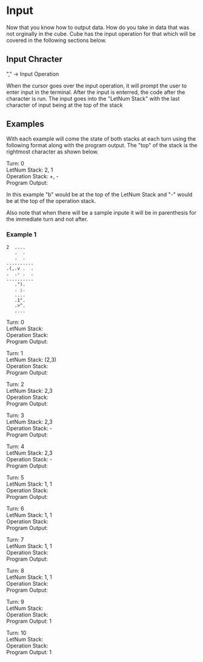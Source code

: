 # Input

Now that you know how to output data. How do you take in data that was not orginally in the cube. Cube has the input operation for that which will be covered in the following sections below.

## Input Chracter

"," -> Input Operation

When the cursor goes over the input operation, it will prompt the user to enter input in the terminal. After the input is enterred, the code after the character is run. The input goes into the "LetNum Stack" with the last character of input being at the top of the stack

## Examples

With each example will come the state of both stacks at each turn using the following format along with the program output. The "top" of the stack is the rightmost character as shown below.

Turn: 0  
LetNum Stack: 2, 1  
Operation Stack: +, -  
Program Output:  

In this example "b" would be at the top of the LetNum Stack and "-" would be at the top of the operation stack.

Also note that when there will be a sample inpute it will be in parenthesis for the immediate turn and not after.

### Example 1

```
2  ....
   .  .
   .  .
..........
.(,.v .  .
.  .- .  .
..........
   .").
   . ;.
   ....
   .1".
   .>^.
   ....
```

Turn: 0  
LetNum Stack:  
Operation Stack:  
Program Output:  

Turn: 1  
LetNum Stack: (2,3)  
Operation Stack:   
Program Output:  

Turn: 2  
LetNum Stack: 2,3  
Operation Stack:   
Program Output:  

Turn: 3  
LetNum Stack: 2,3  
Operation Stack: -   
Program Output:  

Turn: 4  
LetNum Stack: 2,3  
Operation Stack: -   
Program Output:  

Turn: 5  
LetNum Stack: 1, 1  
Operation Stack:    
Program Output:  

Turn: 6  
LetNum Stack: 1, 1  
Operation Stack:    
Program Output:  

Turn: 7  
LetNum Stack: 1, 1  
Operation Stack:    
Program Output:  

Turn: 8  
LetNum Stack: 1, 1  
Operation Stack:    
Program Output:  

Turn: 9  
LetNum Stack:   
Operation Stack:    
Program Output: 1  

Turn: 10  
LetNum Stack:   
Operation Stack:    
Program Output: 1  

